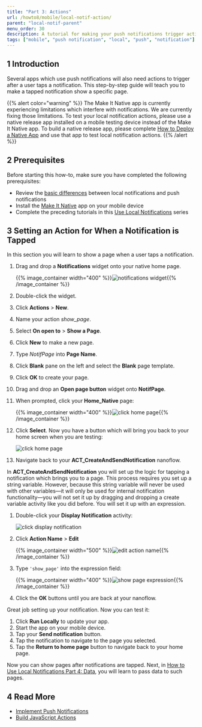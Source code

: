 ```yaml
---
title: "Part 3: Actions"
url: /howto8/mobile/local-notif-action/
parent: "local-notif-parent"
menu_order: 30
description: A tutorial for making your push notifications trigger actions when tapped.
tags: ["mobile", "push notification", "local", "push", "notification"]
---
```


## 1 Introduction

Several apps which use push notifications will also need actions to trigger after a user taps a notification. This step-by-step guide will teach you to make a tapped notification show a specific page.

{{% alert color="warning" %}}
The Make It Native app is currently experiencing limitations which interfere with notifications. We are currently fixing those limitations. To test your local notification actions, please use a native release app installed on a mobile testing device instead of the Make It Native app. To build a native release app, please complete [How to Deploy a Native App](/howto8/mobile/deploying-native-app/) and use that app to test local notification actions.
{{% /alert %}}

## 2 Prerequisites

Before starting this how-to, make sure you have completed the following prerequisites:

* Review the [basic differences](https://developer.apple.com/library/archive/documentation/NetworkingInternet/Conceptual/RemoteNotificationsPG/) between local notifications and push notifications
* Install the [Make It Native](/refguide8/getting-the-make-it-native-app/) app on your mobile device
* Complete the preceding tutorials in this [Use Local Notifications](/howto8/mobile/local-notif-parent/) series

## 3 Setting an Action for When a Notification is Tapped

In this section you will learn to show a page when a user taps a notification.

1.  Drag and drop a **Notifications** widget onto your native home page. 

	{{% image_container width="400" %}}![notifications widget](/attachments/howto8/mobile/native-mobile/notifications/local-notif-parent/local-notif-action/notif-widget.png){{% /image_container %}}

2. Double-click the widget.
3. Click **Actions** > **New**. 
4. Name your action *show_page*.
5. Select **On open to** > **Show a Page**.
6. Click **New** to make a new page.
7. Type *NotifPage* into **Page Name**.
8. Click **Blank** pane on the left and select the **Blank** page template. 
9. Click **OK** to create your page. 
10. Drag and drop an **Open page button** widget onto **NotifPage**.
11. When prompted, click your **Home_Native** page:

	{{% image_container width="400" %}}![click home page](/attachments/howto8/mobile/native-mobile/notifications/local-notif-parent/local-notif-action/home-native-select.png){{% /image_container %}}

12. Click **Select**. Now you have a button which will bring you back to your home screen when you are testing:

	![click home page](/attachments/howto8/mobile/native-mobile/notifications/local-notif-parent/local-notif-action/nav-button.png)

13. Navigate back to your **ACT_CreateAndSendNotification** nanoflow. 

In **ACT_CreateAndSendNotification** you will set up the logic for tapping a notification which brings you to a page. This process requires you set up a string variable. However, because this string variable will never be used with other variables—it will only be used for internal notification functionality—you will not set it up by dragging and dropping a create variable activity like you did before. You will set it up with an expression.

1.  Double-click your **Display Notification** activity:

	![click display notification](/attachments/howto8/mobile/native-mobile/notifications/local-notif-parent/local-notif-action/set-action-name-display.png)

2. Click **Action Name** > **Edit** 

	{{% image_container width="500" %}}![edit action name](/attachments/howto8/mobile/native-mobile/notifications/local-notif-parent/local-notif-action/add-action-name.png){{% /image_container %}}

3.  Type `'show_page'` into the expression field:

	{{% image_container width="400" %}}![show page expression](/attachments/howto8/mobile/native-mobile/notifications/local-notif-parent/local-notif-action/show-page-exp.png){{% /image_container %}}

4. Click the **OK** buttons until you are back at your nanoflow.

Great job setting up your notification. Now you can test it:

1. Click **Run Locally** to update your app.
2. Start the app on your mobile device.
3. Tap your **Send notification** button.
4. Tap the notification to navigate to the page you selected.
5. Tap the **Return to home page** button to navigate back to your home page.

Now you can show pages after notifications are tapped. Next, in [How to Use Local Notifications Part 4: Data](/howto8/mobile/local-notif-data/), you will learn to pass data to such pages.

## 4 Read More

* [Implement Push Notifications](/howto8/mobile/implementation-guide/)
* [Build JavaScript Actions](/howto8/extensibility/build-javascript-actions/)
